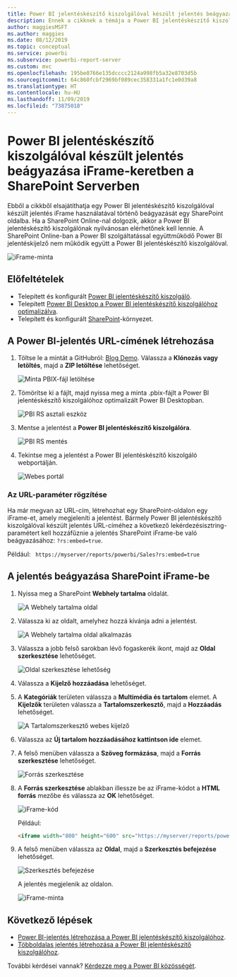 ```yaml
---
title: Power BI jelentéskészítő kiszolgálóval készült jelentés beágyazása iFrame-keretben a SharePoint Serverben
description: Ennek a cikknek a témája a Power BI jelentéskészítő kiszolgálóval készült jelentések beágyazása iFrame-keretben a SharePoint Serverben
author: maggiesMSFT
ms.author: maggies
ms.date: 08/12/2019
ms.topic: conceptual
ms.service: powerbi
ms.subservice: powerbi-report-server
ms.custom: mvc
ms.openlocfilehash: 195be0766e135dcccc2124a998fb5a32e8703d5b
ms.sourcegitcommit: 64c860fcbf2969bf089cec358331a1fc1e0d39a8
ms.translationtype: HT
ms.contentlocale: hu-HU
ms.lasthandoff: 11/09/2019
ms.locfileid: "73875018"
---
```

# <a name="embed-a-power-bi-report-server-report-using-an-iframe-in-sharepoint-server"></a>Power BI jelentéskészítő kiszolgálóval készült jelentés beágyazása iFrame-keretben a SharePoint Serverben

Ebből a cikkből elsajátíthatja egy Power BI jelentéskészítő kiszolgálóval készült jelentés iFrame használatával történő beágyazását egy SharePoint oldalba. Ha a SharePoint Online-nal dolgozik, akkor a Power BI jelentéskészítő kiszolgálónak nyilvánosan elérhetőnek kell lennie. A SharePoint Online-ban a Power BI szolgáltatással együttműködő Power BI jelentéskijelző nem működik együtt a Power BI jelentéskészítő kiszolgálóval.  

![iFrame-minta](media/quickstart-embed/quickstart_embed_01.png)

## <a name="prerequisites"></a>Előfeltételek
* Telepített és konfigurált [Power BI jelentéskészítő kiszolgáló](https://powerbi.microsoft.com/report-server/).
* Telepített [Power BI Desktop a Power BI jelentéskészítő kiszolgálóhoz optimalizálva](install-powerbi-desktop.md).
* Telepített és konfigurált [SharePoint](https://docs.microsoft.com/sharepoint/install/install)-környezet.

## <a name="create-the-power-bi-report-url"></a>A Power BI-jelentés URL-címének létrehozása

1. Töltse le a mintát a GitHubról: [Blog Demo](https://github.com/Microsoft/powerbi-desktop-samples). Válassza a **Klónozás vagy letöltés**, majd a **ZIP letöltése** lehetőséget.

    ![Minta PBIX-fájl letöltése](media/quickstart-embed/quickstart_embed_14.png)

2. Tömörítse ki a fájlt, majd nyissa meg a minta .pbix-fájlt a Power BI jelentéskészítő kiszolgálóhoz optimalizált Power BI Desktopban.

    ![PBI RS asztali eszköz](media/quickstart-embed/quickstart_embed_02.png)

3. Mentse a jelentést a **Power BI jelentéskészítő kiszolgálóra**. 

    ![PBI RS mentés](media/quickstart-embed/quickstart_embed_03.png)

4. Tekintse meg a jelentést a Power BI jelentéskészítő kiszolgáló webportálján.

    ![Webes portál](media/quickstart-embed/quickstart_embed_04.png)

### <a name="capture-the-url-parameter"></a>Az URL-paraméter rögzítése

Ha már megvan az URL-cím, létrehozhat egy SharePoint-oldalon egy iFrame-et, amely megjeleníti a jelentést. Bármely Power BI jelentéskészítő kiszolgálóval készült jelentés URL-címéhez a következő lekérdezésisztring-paramétert kell hozzáfűznie a jelentés SharePoint iFrame-be való beágyazásához: `?rs:embed=true`.

   Például:
    ``` 
    https://myserver/reports/powerbi/Sales?rs:embed=true
    ```
## <a name="embed-the-report-in-a-sharepoint-iframe"></a>A jelentés beágyazása SharePoint iFrame-be

1. Nyissa meg a SharePoint **Webhely tartalma** oldalát.

    ![A Webhely tartalma oldal](media/quickstart-embed/quickstart_embed_05.png)

2. Válassza ki az oldalt, amelyhez hozzá kívánja adni a jelentést.

    ![A Webhely tartalma oldal alkalmazás](media/quickstart-embed/quickstart_embed_06.png)

3. Válassza a jobb felső sarokban lévő fogaskerék ikont, majd az **Oldal szerkesztése** lehetőséget.

    ![Oldal szerkesztése lehetőség](media/quickstart-embed/quickstart_embed_07.png)

4. Válassza a **Kijelző hozzáadása** lehetőséget.

5. A **Kategóriák** területen válassza a **Multimédia és tartalom** elemet. A **Kijelzők** területen válassza a **Tartalomszerkesztő**, majd a **Hozzáadás** lehetőséget.

    ![A Tartalomszerkesztő webes kijelző](media/quickstart-embed/quickstart_embed_09.png)

6. Válassza az **Új tartalom hozzáadásához kattintson ide** elemet.

7. A felső menüben válassza a **Szöveg formázása**, majd a **Forrás szerkesztése** lehetőséget.

     ![Forrás szerkesztése](media/quickstart-embed/quickstart_embed_11.png)

8. A **Forrás szerkesztése** ablakban illessze be az iFrame-kódot a **HTML forrás** mezőbe és válassza az **OK** lehetőséget.

    ![iFrame-kód](media/quickstart-embed/quickstart_embed_12.png)

     Például:
     ```html
     <iframe width="800" height="600" src="https://myserver/reports/powerbi/Sales?rs:embed=true" frameborder="0" allowFullScreen="true"></iframe>
     ```

9. A felső menüben válassza az **Oldal**, majd a **Szerkesztés befejezése** lehetőséget.

    ![Szerkesztés befejezése](media/quickstart-embed/quickstart_embed_13.png)

    A jelentés megjelenik az oldalon.

    ![iFrame-minta](media/quickstart-embed/quickstart_embed_01.png)

## <a name="next-steps"></a>Következő lépések

- [Power BI-jelentés létrehozása a Power BI jelentéskészítő kiszolgálóhoz](quickstart-create-powerbi-report.md).  
- [Többoldalas jelentés létrehozása a Power BI jelentéskészítő kiszolgálóhoz](quickstart-create-paginated-report.md).  

További kérdései vannak? [Kérdezze meg a Power BI közösségét](https://community.powerbi.com/). 